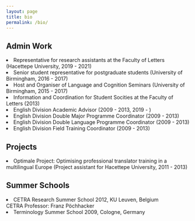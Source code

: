 ```yaml
---
layout: page
title: bio
permalink: /bio/
---
```


<p><h2>Admin Work</h2>
<li>Representative for research assistants at the Faculty of Letters (Hacettepe University, 2019 - 2021)</li>
<li>Senior student representative for postgraduate students (University of Birmingham, 2016 - 2017)</li>
<li>Host and Organiser of Language and Cognition Seminars (University of Birmingham, 2015 - 2017)</li>
<li>Information and Coordination for Student Socities at the Faculty of Letters (2013)</li>
<li>English Division Academic Advisor (2009 - 2013, 2019 - )</li>
<li>English Division Double Major Programme Coordinator (2009 - 2013)</li>
<li>English Division Double Language Programme Coordinator (2009 - 2013)</li>
<li>English Division Field Training Coordinator (2009 - 2013)</li>

<p><h2>Projects</h2>
<li>Optimale Project: Optimising professional translator training in a multilingual Europe (Project assistant for Hacettepe University, 2011 - 2013)</li>

<p><h2>Summer Schools</h2>
<li>CETRA Research Summer School 2012, KU Leuven, Belgium</li>
CETRA Professor: Franz Pöchhacker
<li>Terminology Summer School 2009, Cologne, Germany</li>
